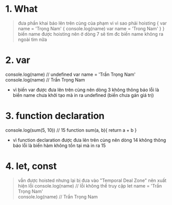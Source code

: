 # 1. What
  > đưa phần khai báo lên trên cùng của phạm vi
  > vì sao phải hoisting
  {
      var name = 'Trọng Nam'
      {
          console.log(name)
          var name = 'Trong Nam'
      }
  }
  > biến name được hoisting nên ở dòng 7 sẽ tìm đc biến name không ra ngoài tìm nữa

# 2. var
  console.log(name)             // undefined
  var name = 'Trần Trọng Nam'   
  console.log(name)             // Trần Trọng Nam

  - vì biến var được đưa lên trên cùng
    nên dòng 3 không thông báo lỗi là biến name chưa khởi tạo
    mà in ra undefined (biến chưa gán giá trị)

# 3. function declaration
  console.log(sum(5, 10))       // 15
  function sum(a, b){
      return a + b
  }

  - vì function declaration được đưa lên trên cùng
    nên dòng 14 không thông báo lỗi là biến hàm không tồn tại
    mà in ra 15

# 4. let, const
  > vẫn được hoisted nhưng lại bị đưa vào "Temporal Deal Zone" nên xuất hiện lỗi
  console.log(name)             // lỗi không thể truy cập
  let name = 'Trần Trọng Nam'   
  console.log(name)             // Trần Trọng Nam
